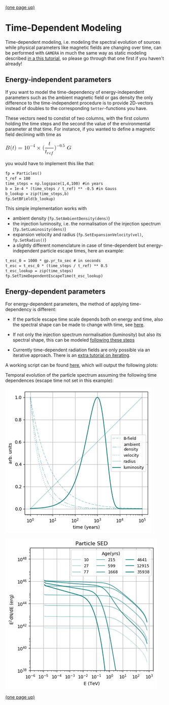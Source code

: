 [(one page up)](tutorials_main.md)

# Time-Dependent Modeling

Time-dependent modeling, i.e. modeling the spectral evolution of sources while 
physical parameters like magnetic fields are changing over time, can be performed with `GAMERA` in much the same way as static modeling described [in a this tutorial](time_independent_modeling.md), so please go through that one first if you haven't already!

## Energy-independent parameters
If you want to model the time-dependency of energy-independent parameters such as the ambient magnetic field or gas density the only difference to the time-independent procedure is to provide 2D-vectors instead of doubles to the corresponding `Setter`-functions you have. 

These vectors need to constist of two columns, with the first column holding the 
time steps and the second the value of the environmental parameter at that time. 
For instance, if you wanted to define a magnetic field declining with time as 
 
![bfield_tdep](bfield_tdep.png)
 
you would have to implement this like that:

```
fp = Particles()
t_ref = 100
time_steps = np.logspace(1,4,100) #in years
b = 1e-4 * (time_steps / t_ref) ** -0.5 #in Gauss
b_lookup = zip(time_steps,b)
fp.SetBField(b_lookup)
```

This simple implementation works with
- ambient density (`fp.SetAmbientDensity(dens)`)
- the injection luminosity, i.e. the normalisation of the injection spectrum  (`fp.SetLuminosity(dens)`)
- expansion velocity and radius (`fp.SetExpansionVelocity(vel)`, `fp.SetRadius()`)
- a slightly different nomenclature in case of time-dependent but energy-independent particle escape times, here an example:
```
t_esc_0 = 1000 * gp.yr_to_sec # in seconds
t_esc = t_esc_0 * (time_steps / t_ref) ** 0.5
t_esc_lookup = zip(time_steps)
fp.SetTimeDependentEscapeTime(t_esc_lookup)
```
## Energy-dependent parameters
For energy-dependent parameters, the method of applying time-dependency
is different:
- If the particle escape time scale depends both on energy and time, also the spectral shape can be made to change with time, see [here](particle_escape.md).

- If not only the injection spectrum normalisation (luminosity) but also its spectral shape, this can be modeled [following these steps](tt.md) 

- Currently time-dependent radiation fields are only possible via an iterative
approach. There is an [extra tutorial on iterating](iteration.md).

A working script can be found [here](particles_time_dep.py), which will output the following plots: 

Temporal evolution of the particle spectrum assuming the following time dependences 
(escape time not set in this example): 
 
![time_evolution_basic](time_evolution_basic.png)

![particle_time_evolution_basic](particle_time_evolution_basic.png)

[(one page up)](tutorials_main.md)
